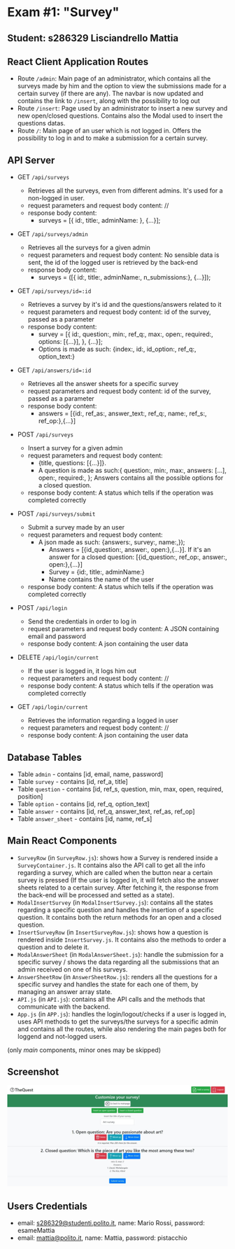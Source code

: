# Exam #1: "Survey"
## Student: s286329 Lisciandrello Mattia

## React Client Application Routes

- Route `/admin`: Main page of an administrator, which contains all the surveys made by him and the option to view the submissions made for a certain survey (if there are any). The navbar is now updated and contains the link to `/insert`, along with the possibility to log out
- Route `/insert`: Page used by an administrator to insert a new survey and new open/closed questions. Contains also the Modal used to insert the questions datas.
- Route `/`: Main page of an user which is not logged in. Offers the possibility to log in and to make a submission for a certain survey.

## API Server

- GET `/api/surveys`
  - Retrieves all the surveys, even from different admins. It's used for a non-logged in user.
  - request parameters and request body content: //
  - response body content: 
    -	surveys = [{ id:, title:, adminName: }, {...}]; 
- GET `/api/surveys/admin`
  - Retrieves all the surveys for a given admin
  - request parameters and request body content: No sensible data is sent, the id of the logged user is retrieved by the back-end
  - response body content:
    - surveys = ([{ id:, title:, adminName:, n_submissions:}, {...}]); 
- GET `/api/surveys/id=:id`
  - Retrieves a survey by it's id and the questions/answers related to it
  - request parameters and request body content: id of the survey, passed as a parameter
  - response body content:
    - survey = [{
          	id:,
						question:,
						min:,
						ref_q:,
						max:,
						open:,
						required:,
						options: [{...}],
			}, {...}]; 
    -  Options is made as such: {index:, id:, id_option:, ref_q:, option_text:}

- GET `/api/answers/id=:id`
  - Retrieves all the answer sheets for a specific survey
  - request parameters and request body content: id of the survey, passed as a parameter
  - response body content:
    - answers = [{id:, ref_as:, answer_text:, ref_q:, name:, ref_s:, ref_op:},{...}]

- POST `/api/surveys`
  - Insert a survey for a given admin
  - request parameters and request body content: 
    - {title, questions: [{...}]}. 
    - A question is made as such:{
					question:,
					min:,
					max:,
					answers: [...],
					open:,
					required:,
				}; Answers contains all the possible options for a closed question.
  - response body content: A status which tells if the operation was completed correctly

- POST `/api/surveys/submit`
  - Submit a survey made by an user
  - request parameters and request body content: 
    - A json made as such: {answers:, survey:, name:,});
      - Answers = [{id_question:, answer:, open:},{...}]. If it's an answer for a closed question: [{id_question:, ref_op:, answer:, open:},{...}]
      - Survey = {id:, title:, adminName:}
      - Name contains the name of the user
  - response body content: A status which tells if the operation was completed correctly

- POST `/api/login`
  - Send the credentials in order to log in
  - request parameters and request body content: A JSON containing email and password
  - response body content: A json containing the user data

- DELETE `/api/login/current`
  - If the user is logged in, it logs him out
  - request parameters and request body content: //
  - response body content: A status which tells if the operation was completed correctly

- GET `/api/login/current`
  - Retrieves the information regarding a logged in user
  - request parameters and request body content: //
  - response body content: A json containing the user data


## Database Tables

- Table `admin` - contains [id, email, name, password]
- Table `survey` - contains [id, ref_a, title]
- Table `question` - contains [id, ref_s, question, min, max, open, required, position]
- Table `option` - contains [id, ref_q, option_text]
- Table `answer` - contains [id, ref_q, answer_text, ref_as, ref_op]
- Table `answer_sheet` - contains [id, name, ref_s]

## Main React Components

- `SurveyRow` (in `SurveyRow.js`): shows how a Survey is rendered inside a `SurveyContainer.js`. It contains also the API call to get all the info regarding a survey, which are called when the button near a certain survey is pressed (If the user is logged in, it will fetch also the answer sheets related to a certain survey. After fetching it, the response from the back-end will be processed and setted as a state).
- `ModalInsertSurvey` (in `ModalInsertSurvey.js`): contains all the states regarding a specific question and handles the insertion of a specific question. It contains both the return methods for an open and a closed question.
- `InsertSurveyRow` (in `InsertSurveyRow.js`): shows how a question is rendered inside `InsertSurvey.js`. It contains also the methods to order a question and to delete it.
- `ModalAnswerSheet` (in `ModalAnswerSheet.js`): handle the submission for a specific survey / shows the data regarding all the submissions that an admin received on one of his surveys.
- `AnswerSheetRow` (in `AnswerSheetRow.js`): renders all the questions for a specific survey and handles the state for each one of them, by managing an answer array state. 
- `API.js` (in `API.js`): contains all the API calls and the methods that communicate with the backend.
- `App.js` (in `APP.js`): handles the login/logout/checks if a user is logged in, uses API methods to get the surveys/the surveys for a specific admin and contains all the routes, while also rendering the main pages both for loggend and not-logged users.

(only _main_ components, minor ones may be skipped)

## Screenshot

![Screenshot](./img/screenshot.jpg)

## Users Credentials

- email: s286329@studenti.polito.it, name: Mario Rossi, password: esameMattia
- email: mattia@polito.it, name: Mattia, password: pistacchio 
